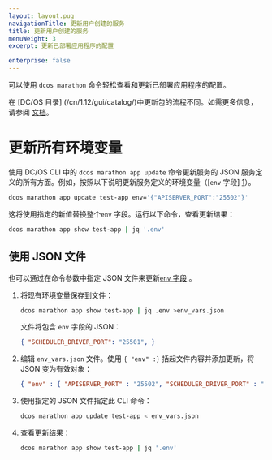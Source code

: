 ```yaml
---
layout: layout.pug
navigationTitle: 更新用户创建的服务
title: 更新用户创建的服务
menuWeight: 3
excerpt: 更新已部署应用程序的配置

enterprise: false
---
```



可以使用 `dcos marathon` 命令轻松查看和更新已部署应用程序的配置。

在 [DC/OS 目录] (/cn/1.12/gui/catalog/)中更新包的流程不同。如需更多信息，请参阅 [文档](/cn/1.12/deploying-services/config-universe-service/)。

# 更新所有环境变量

使用 DC/OS CLI 中的 `dcos marathon app update` 命令更新服务的 JSON 服务定义的所有方面。例如，按照以下说明更新服务定义的环境变量（[`env` 字段] [1]）。

```bash
dcos marathon app update test-app env='{"APISERVER_PORT":"25502"}'
```

这将使用指定的新值替换整个`env` 字段。运行以下命令，查看更新结果：

```bash
dcos marathon app show test-app | jq '.env'
```

## 使用 JSON 文件

也可以通过在命令参数中指定 JSON 文件来更新[`env` 字段][1] 。

1. 将现有环境变量保存到文件：

    ```bash
    dcos marathon app show test-app | jq .env >env_vars.json
    ```

    文件将包含 `env` 字段的 JSON：

    ```json
    { "SCHEDULER_DRIVER_PORT": "25501", }
    ```

1. 编辑 `env_vars.json` 文件。使用 `{ "env" :}` 括起文件内容并添加更新，将 JSON 变为有效对象：

    ```json
    { "env" : { "APISERVER_PORT" : "25502", "SCHEDULER_DRIVER_PORT" : "25501" } }
    ```

1. 使用指定的 JSON 文件指定此 CLI 命令：

    ```bash
    dcos marathon app update test-app < env_vars.json
    ```

1. 查看更新结果：

    ```bash
    dcos marathon app show test-app | jq '.env'
    ```

 [1]: /cn/1.12/cli/

